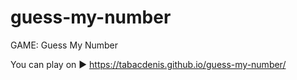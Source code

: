 # guess-my-number
GAME: Guess My Number

You can play on ▶ https://tabacdenis.github.io/guess-my-number/
